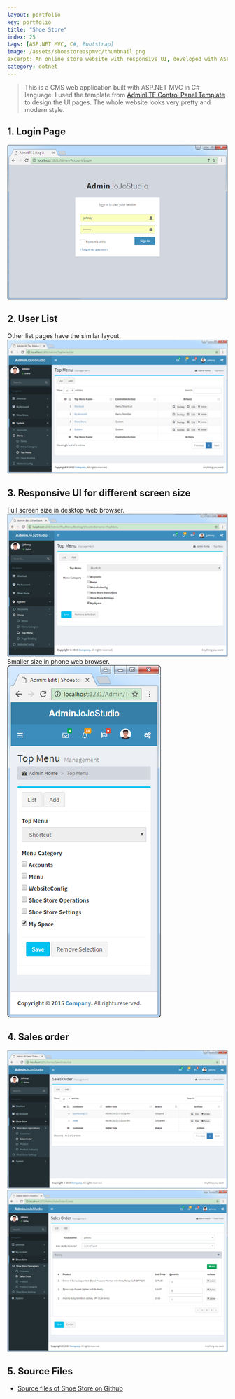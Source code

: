 ```yaml
---
layout: portfolio
key: portfolio
title: "Shoe Store"
index: 25
tags: [ASP.NET MVC, C#, Bootstrap]
image: /assets/shoestoreaspmvc/thumbnail.png
excerpt: An online store website with responsive UI, developed with ASP.NET MVC.
category: dotnet
---
```


> This is a CMS web application built with ASP.NET MVC in C# language. I used the template from [AdminLTE Control Panel Template](https://almsaeedstudio.com/) to design the UI pages. The whole website looks very pretty and modern style.  

## 1. Login Page  
![login](/assets/shoestoreaspmvc/login.png "login")
## 2. User List
Other list pages have the similar layout.
![index](/assets/shoestoreaspmvc/index.png "index")
## 3. Responsive UI for different screen size
Full screen size in desktop web browser.  
![fullscreen](/assets/shoestoreaspmvc/responsive.png "fullscreen")
Smaller size in phone web browser.  
![phonesize](/assets/shoestoreaspmvc/responsive2.png "phonesize")
## 4. Sales order
![order](/assets/shoestoreaspmvc/orderlist.png "order")  
![order](/assets/shoestoreaspmvc/order.png "order")  

## 5. Source Files
* [Source files of Shoe Store on Github](https://github.com/jojozhuang/Portfolio/tree/master/ShoeStoreMVC)
